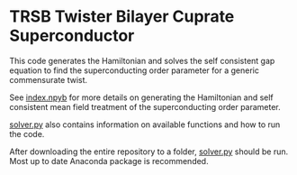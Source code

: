 # TRSB Twister Bilayer Cuprate Superconductor

This code generates the Hamiltonian and solves the self consistent gap equation to find the superconducting order parameter for a generic commensurate twist.

See [index.npyb](https://github.com/ocanphys/tbcuprate/blob/master/index.ipynb) for more details on generating the Hamiltonian and self consistent mean field treatment of the superconducting order parameter.

[solver.py](https://github.com/ocanphys/tbcuprate/blob/master/solver.py) also contains information on available functions and how to run the code.

After downloading the entire repository to a folder, [solver.py](https://github.com/ocanphys/tbcuprate/blob/master/solver.py) should be run. Most up to date Anaconda package is recommended.
